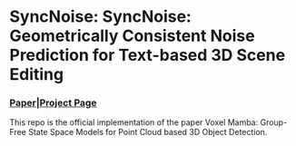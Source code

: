 # SyncNoise: SyncNoise: Geometrically Consistent Noise Prediction for Text-based 3D Scene Editing

### [Paper](https://arxiv.org/abs/2203.09744)|[Project Page](https://lslrh.github.io/syncnoise.github.io/)

This repo is the official implementation of the paper Voxel Mamba: Group-Free State Space Models for Point Cloud based 3D Object Detection.

